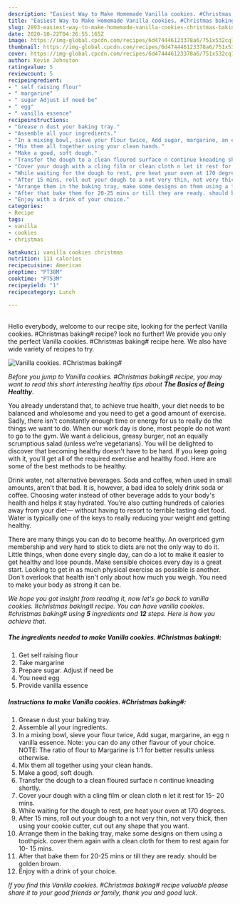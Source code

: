 ```yaml
---
description: "Easiest Way to Make Homemade Vanilla cookies. #Christmas baking#"
title: "Easiest Way to Make Homemade Vanilla cookies. #Christmas baking#"
slug: 2893-easiest-way-to-make-homemade-vanilla-cookies-christmas-baking
date: 2020-10-22T04:26:55.165Z
image: https://img-global.cpcdn.com/recipes/6d474446123378a6/751x532cq70/vanilla-cookies-christmas-baking-recipe-main-photo.jpg
thumbnail: https://img-global.cpcdn.com/recipes/6d474446123378a6/751x532cq70/vanilla-cookies-christmas-baking-recipe-main-photo.jpg
cover: https://img-global.cpcdn.com/recipes/6d474446123378a6/751x532cq70/vanilla-cookies-christmas-baking-recipe-main-photo.jpg
author: Kevin Johnston
ratingvalue: 5
reviewcount: 5
recipeingredient:
- " self raising flour"
- " margarine"
- " sugar Adjust if need be"
- " egg"
- " vanilla essence"
recipeinstructions:
- "Grease n dust your baking tray."
- "Assemble all your ingredients."
- "In a mixing bowl, sieve your flour twice, Add sugar, margarine, an egg n vanilla essence. Note: you can do any other flavour of your choice. NOTE: The ratio of flour to Margarine is 1:1 for better results unless otherwise."
- "Mix them all together using your clean hands."
- "Make a good, soft dough."
- "Transfer the dough to a clean floured surface n continue kneading shortly."
- "Cover your dough with a cling film or clean cloth n let it rest for 15- 20 mins."
- "While waiting for the dough to rest, pre heat your oven at 170 degrees."
- "After 15 mins, roll out your dough to a not very thin, not very thick, then using your cookie cutter, cut out any shape that you want."
- "Arrange them in the baking tray, make some designs on them using a toothpick. cover them again with a clean cloth for them to rest again for 10- 15 mins."
- "After that bake them for 20-25 mins or till they are ready. should be golden brown."
- "Enjoy with a drink of your choice."
categories:
- Recipe
tags:
- vanilla
- cookies
- christmas

katakunci: vanilla cookies christmas 
nutrition: 111 calories
recipecuisine: American
preptime: "PT38M"
cooktime: "PT53M"
recipeyield: "1"
recipecategory: Lunch

---
```

<br>
Hello everybody, welcome to our recipe site, looking for the perfect Vanilla cookies. #Christmas baking# recipe? look no further! We provide you only the perfect Vanilla cookies. #Christmas baking# recipe here. We also have wide variety of recipes to try.
<br>


![Vanilla cookies. #Christmas baking#](https://img-global.cpcdn.com/recipes/6d474446123378a6/751x532cq70/vanilla-cookies-christmas-baking-recipe-main-photo.jpg)

<i>Before you jump to Vanilla cookies. #Christmas baking# recipe, you may want to read this short interesting healthy tips about <strong>The Basics of Being Healthy</strong>.</i>

You already understand that, to achieve true health, your diet needs to be balanced and wholesome and you need to get a good amount of exercise. Sadly, there isn't constantly enough time or energy for us to really do the things we want to do. When our work day is done, most people do not want to go to the gym. We want a delicious, greasy burger, not an equally scrumptious salad (unless we’re vegetarians). You will be delighted to discover that becoming healthy doesn't have to be hard. If you keep going with it, you'll get all of the required exercise and healthy food. Here are some of the best methods to be healthy.

Drink water, not alternative beverages. Soda and coffee, when used in small amounts, aren't that bad. It is, however, a bad idea to solely drink soda or coffee. Choosing water instead of other beverage adds to your body's health and helps it stay hydrated. You’re also cutting hundreds of calories away from your diet— without having to resort to terrible tasting diet food. Water is typically one of the keys to really reducing your weight and getting healthy.

There are many things you can do to become healthy. An overpriced gym membership and very hard to stick to diets are not the only way to do it. Little things, when done every single day, can do a lot to make it easier to get healthy and lose pounds. Make sensible choices every day is a great start. Looking to get in as much physical exercise as possible is another. Don't overlook that health isn't only about how much you weigh. You need to make your body as strong it can be. 


<i>We hope you got insight from reading it, now let's go back to vanilla cookies. #christmas baking# recipe. You can have vanilla cookies. #christmas baking# using <strong>5</strong> ingredients and <strong>12</strong> steps. Here is how you achieve that.
</i>

##### The ingredients needed to make Vanilla cookies. #Christmas baking#:

1. Get  self raising flour
1. Take  margarine
1. Prepare  sugar. Adjust if need be
1. You need  egg
1. Provide  vanilla essence


##### Instructions to make Vanilla cookies. #Christmas baking#:

1. Grease n dust your baking tray.
1. Assemble all your ingredients.
1. In a mixing bowl, sieve your flour twice, Add sugar, margarine, an egg n vanilla essence. Note: you can do any other flavour of your choice. NOTE: The ratio of flour to Margarine is 1:1 for better results unless otherwise.
1. Mix them all together using your clean hands.
1. Make a good, soft dough.
1. Transfer the dough to a clean floured surface n continue kneading shortly.
1. Cover your dough with a cling film or clean cloth n let it rest for 15- 20 mins.
1. While waiting for the dough to rest, pre heat your oven at 170 degrees.
1. After 15 mins, roll out your dough to a not very thin, not very thick, then using your cookie cutter, cut out any shape that you want.
1. Arrange them in the baking tray, make some designs on them using a toothpick. cover them again with a clean cloth for them to rest again for 10- 15 mins.
1. After that bake them for 20-25 mins or till they are ready. should be golden brown.
1. Enjoy with a drink of your choice.


<i>If you find this Vanilla cookies. #Christmas baking# recipe valuable please share it to your good friends or family, thank you and good luck.</i>
